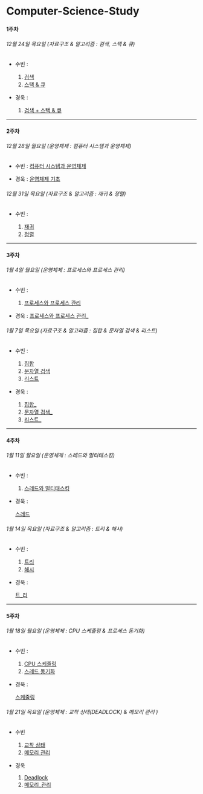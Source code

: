 # Computer-Science-Study

#### 1주차 

###### 12월 24일 목요일 (자료구조 & 알고리즘 : 검색, 스택 & 큐)

- 수빈 : 

  [검색]: https://www.notion.so/5d76289e9e1248769f9156f98bc953f3
  [스택 & 큐]: https://www.notion.so/2e8773febdd64c259f8de3a3ed1e949b
  [컴퓨터 시스템과 운영체제]: https://www.notion.so/d56ffa3073ae4bf98db882ed0187c467

  1. [검색]
  2. [스택 & 큐]

- 경욱 : 
  
  [검색 + 스택 & 큐]: https://ku-na.tistory.com/2
  [운영체제 기초]: https://ku-na.tistory.com/3
  
  1. [검색 + 스택 & 큐]



------

#### 2주차 

###### 12월 28일 월요일 (운영체제 : 컴퓨터 시스템과 운영체제)

- 수빈 :  [컴퓨터 시스템과 운영체제]

- 경욱 : [운영체제 기초]

####  

###### 12월 31일 목요일 (자료구조 & 알고리즘 : 재귀 & 정렬)

- 수빈 : 

  [재귀]: https://www.notion.so/ebfc54f54f1e461390c70bd0d6a79f97
[정렬]: https://www.notion.so/9515e9ab7e44496592ed61f49ca5083a

  

  1. [재귀]
  2. [정렬]




------

#### 3주차 

###### 1월 4일 월요일 (운영체제 : 프로세스와 프로세스 관리)

- 수빈 : 

  [프로세스와 프로세스 관리]: https://www.notion.so/7ac4c67bebd1457892a66addef20fdf8

  1. [프로세스와 프로세스 관리]
  
[프로세스와 프로세스 관리_]: https://ku-na.tistory.com/5

  - 경욱 : [프로세스와 프로세스 관리_]

    

###### 1월 7일 목요일 (자료구조 & 알고리즘 : 집합 & 문자열 검색 & 리스트)

- 수빈 : 

  [집합]: https://www.notion.so/a22acd4596694a2c98d1f9c85ec4c1dc
  [문자열 검색]: https://www.notion.so/66b959fd1cad4ccda41dedb240e84af9
  [리스트]: https://www.notion.so/b557dc9f73274dba9d00b6324c274613

  1. [집합]
  2. [문자열 검색]
  3. [리스트]
  
- 경욱 : 

  [집합_]: https://ku-na.tistory.com/6?category=988999
  [문자열 검색_]: https://ku-na.tistory.com/7?category=988999
  [리스트_]: https://ku-na.tistory.com/8
  
  1. [집합_]
  2. [문자열 검색_]
  3. [리스트_]



------

#### 4주차 

###### 1월 11일 월요일 (운영체제 : 스레드와 멀티태스킹)

- 수빈 : 

  [스레드와 멀티태스킹]: https://www.notion.so/1a686cf12f684c8fb7f15d63a7125eb2

  1. [스레드와 멀티태스킹]
  
 - 경욱 : 

   [스레드]: https://ku-na.tistory.com/9
    [스레드]



###### 1월 14일 목요일 (자료구조 & 알고리즘 : 트리 & 해시)

- 수빈 : 

  [트리]: https://www.notion.so/a3cfc76bb54b4c8e8ed63e62bc449921
  [해시]: https://www.notion.so/f6e36c5f9ae04196977276fbaa5222f3

  1. [트리]
  2. [해시]


- 경욱 :

  [트_리]: https://ku-na.tistory.com/10
  [트_리]



------

#### 5주차 

###### 1월 18일 월요일 (운영체제 : CPU 스케줄링 & 프로세스 동기화)

- 수빈 :

  [CPU 스케줄링]: https://www.notion.so/CPU-5ab40ad244314f10b5442e1d2b2d2657
  [스레드 동기화]: https://www.notion.so/4586f0cb25b8468993a1fbc7d8b7b132

  

  1. [CPU 스케줄링]
  2. [스레드 동기화]

- 경욱 : 

  [스케줄링]: https://ku-na.tistory.com/11
  
  [스케줄링]



###### 1월 21일 목요일 (운영체제 : 교착 상태(DEADLOCK) & 메모리 관리 )

[교착 상태]: https://www.notion.so/DEADLOCK-2514a08c9d724993aca2ac610e51a3c2
[메모리 관리]: https://www.notion.so/MEMORY-MANAGEMENT-352375d4985e4569b9370e92dce35fa3
[Deadlock]: https://ku-na.tistory.com/13?category=990765
[메모리_관리]: https://ku-na.tistory.com/14?category=990765


- 수빈
  1. [교착 상태]
  2. [메모리 관리]
  
- 경욱
  1. [Deadlock]
  2. [메모리_관리]
